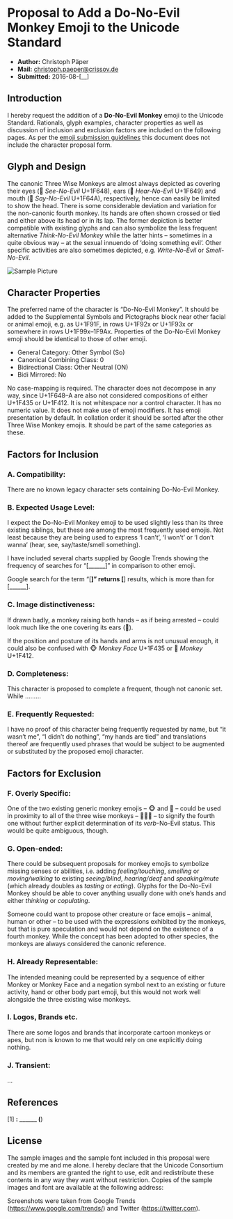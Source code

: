 Proposal to Add a Do-No-Evil Monkey Emoji to the Unicode Standard
======================================================

- **Author:** Christoph Päper
- **Mail:** christoph.paeper@crissov.de
- **Submitted:** 2016-08-[__]

Introduction
------------

I hereby request the addition of a **Do-No-Evil Monkey** emoji to the Unicode Standard. Rationals, glyph examples, character properties as well as discussion of inclusion and exclusion factors are included on the following pages.
As per the [emoji submission guidelines](http://www.unicode.org/emoji/selection.html#submission) this document does not include the character proposal form.

Glyph and Design
----------------

The canonic Three Wise Monkeys are almost always depicted as covering their eyes (🙈 *See-No-Evil* U+1F648), ears (🙉 *Hear-No-Evil* U+1F649) and mouth (🙊 *Say-No-Evil* U+1F64A), respectively, hence can easily be limited to show the head. 
There is some considerable deviation and variation for the non-canonic fourth monkey. Its hands are often shown crossed or tied and either above its head or in its lap. The former depiction is better compatible with existing glyphs and can also symbolize the less frequent alternative *Think-No-Evil Monkey* while the latter hints – sometimes in a quite obvious way – at the sexual innuendo of ‘doing something evil’. Other specific activities are also sometimes depicted, e.g. *Write-No-Evil* or *Smell-No-Evil*.


![Sample Picture](.png)

Character Properties
--------------------

The preferred name of the character is “Do-No-Evil Monkey”. It should be added to the Supplemental Symbols and Pictographs block near other facial or animal emoji, e.g. as U+1F91F, in rows U+1F92x or U+1F93x or somewhere in rows U+1F99x–1F9Ax. Properties of the Do-No-Evil Monkey emoji should be identical to those of other emoji.

* General Category: Other Symbol (So)
* Canonical Combining Class: 0
* Bidirectional Class: Other Neutral (ON)
* Bidi Mirrored: No

No case-mapping is required. The character does not decompose in any way, since U+1F648–A are also not considered compositions of either U+1F435 or U+1F412. It is not whitespace nor a control character. It has no numeric value. It does not make use of emoji modifiers. It has emoji presentation by default. In collation order it should be sorted after the other Three Wise Monkey emojis. It should be part of the same categories as these.

Factors for Inclusion
---------------------

### A. Compatibility:

There are no known legacy character sets containing Do-No-Evil Monkey.

### B. Expected Usage Level: 

I expect the Do-No-Evil Monkey emoji to be used slightly less than its three existing siblings, but these are among the most frequently used emojis. Not least because they are being used to express ‘I can’t’, ‘I won’t’ or ‘I don’t wanna‘ (hear, see, say/taste/smell something). 

I have included several charts supplied by Google Trends showing the frequency of searches for “[______]” in comparison to other emoji. 

Google search for the term “[______]” returns [______] results, which is more than for [______].

### C. Image distinctiveness: 

If drawn badly, a monkey raising both hands – as if being arrested – could look much like the one covering its ears (🙉). 

If the position and posture of its hands and arms is not unusual enough, it could also be confused with  🐵 *Monkey Face* U+1F435 or 🐒 *Monkey* U+1F412.

### D. Completeness:

This character is proposed to complete a frequent, though not canonic set. While ………

### E. Frequently Requested:

I have no proof of this character being frequently requested by name, but “it wasn’t me”, “I didn’t do nothing”, “my hands are tied” and translations thereof are frequently used phrases that would be subject to be augmented or substituted by the proposed emoji character.

Factors for Exclusion
---------------------

### F. Overly Specific:

One of the two existing generic monkey emojis – 🐵 and 🐒 – could be used in proximity to all of the three wise monkeys – 🙈🙉🙊 – to signify the fourth one without further explicit determination of its *verb*-No-Evil status. This would be quite ambiguous, though.

### G. Open-ended:

There could be subsequent proposals for monkey emojis to symbolize missing senses or abilities, i.e. adding *feeling/touching*, *smelling* or *moving/walking* to existing *seeing/blind*, *hearing/deaf* and *speaking/mute* (which already doubles as *tasting* or *eating*). Glyphs for the Do-No-Evil Monkey should be able to cover anything usually done with one’s hands and either *thinking* or *copulating*.

Someone could want to propose other creature or face emojis – animal, human or other – to be used with the expressions exhibited by the monkeys, but that is pure speculation and would not depend on the existence of a fourth monkey. While the concept has been adopted to other species, the monkeys are always considered the canonic reference.

### H. Already Representable:

The intended meaning could be represented by a sequence of either Monkey or Monkey Face and a negation symbol next to an existing or future activity, hand or other body part emoji, but this would not work well alongside the three existing wise monkeys. 

### I. Logos, Brands etc.

There are some logos and brands that incorporate cartoon monkeys or apes, but non is known to me that would rely on one explicitly doing nothing.

### J. Transient:

...

References
----------

[1] ______: ______ (______)

License
-------

The sample images and the sample font included in this proposal were created by me and me alone. I hereby declare that the Unicode Consortium and its members are granted the right to use, edit and redistribute these contents in any way they want without restriction.
Copies of the sample images and font are available at the following address:

Screenshots were taken from Google Trends (https://www.google.com/trends/) and Twitter (https://twitter.com).
